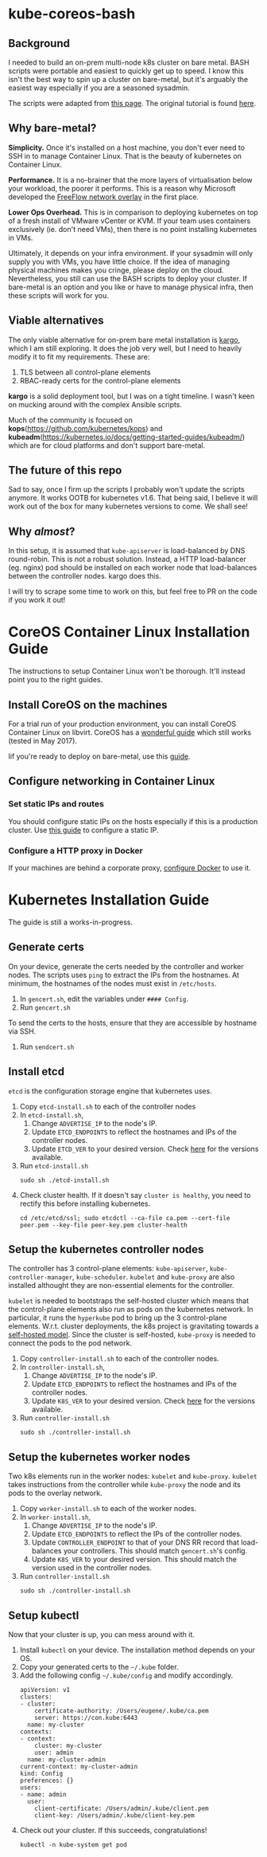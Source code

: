 # kube-coreos-bash

## Background
I needed to build an on-prem multi-node k8s cluster on bare metal. BASH scripts were portable and easiest to quickly get up to speed. I know this isn't the best way to spin up a cluster on bare-metal, but it's arguably the easiest way especially if you are a seasoned sysadmin.

The scripts were adapted from [this page](https://github.com/coreos/coreos-kubernetes/tree/master/multi-node/generic). The original tutorial is found [here](https://coreos.com/kubernetes/docs/latest/getting-started.html).

## Why bare-metal?
**Simplicity.** Once it's installed on a host machine, you don't ever need to SSH in to manage Container Linux. That is the beauty of kubernetes on Container Linux.

**Performance.** It is a no-brainer that the more layers of virtualisation below your workload, the poorer it performs. This is a reason why Microsoft developed the [FreeFlow network overlay](https://www.microsoft.com/en-us/research/publication/freeflow-high-performance-container-networking-3/) in the first place.

**Lower Ops Overhead.** This is in comparison to deploying kubernetes on top of a fresh install of VMware vCenter or KVM. If your team uses containers exclusively (ie. don't need VMs), then there is no point installing kubernetes in VMs.

Ultimately, it depends on your infra environment. If your sysadmin will only supply you with VMs, you have little choice. If the idea of managing physical machines makes you cringe, please deploy on the cloud. Nevertheless, you still can use the BASH scripts to deploy your cluster. If bare-metal is an option and you like or have to manage physical infra, then these scripts will work for you.

## Viable alternatives
The only viable alternative for on-prem bare metal installation is [kargo](https://github.com/kubernetes-incubator/kargo), which I am still exploring. It does the job very well, but I need to heavily modify it to fit my requirements. These are:
1. TLS between all control-plane elements
1. RBAC-ready certs for the control-plane elements

**kargo** is a solid deployment tool, but I was on a tight timeline. I wasn't keen on mucking around with the complex Ansible scripts.

Much of the community is focused on **kops**(https://github.com/kubernetes/kops) and **kubeadm**(https://kubernetes.io/docs/getting-started-guides/kubeadm/) which are for cloud platforms and don't support bare-metal.

## The future of this repo
Sad to say, once I firm up the scripts I probably won't update the scripts anymore. It works OOTB for kubernetes v1.6. That being said, I believe it will work out of the box for many kubernetes versions to come. We shall see!

## Why _almost_?
In this setup, it is assumed that `kube-apiserver` is load-balanced by DNS round-robin. This is not a robust solution. Instead, a HTTP load-balancer (eg. nginx) pod should be installed on each worker node that load-balances between the controller nodes. kargo does this.

I will try to scrape some time to work on this, but feel free to PR on the code if you work it out!


# CoreOS Container Linux Installation Guide
The instructions to setup Container Linux won't be thorough. It'll instead point you to the right guides.

## Install CoreOS on the machines
For a trial run of your production environment, you can install CoreOS Container Linux on libvirt. CoreOS has a [wonderful guide](https://coreos.com/os/docs/latest/booting-with-libvirt.html) which still works (tested in May 2017).

Iif you're ready to deploy on bare-metal, use this [guide](https://coreos.com/kubernetes/docs/latest/kubernetes-on-baremetal.html).

## Configure networking in Container Linux

### Set static IPs and routes
You should configure static IPs on the hosts especially if this is a production cluster. Use [this guide](https://coreos.com/os/docs/latest/network-config-with-networkd.html) to configure a static IP.

### Configure a HTTP proxy in Docker
If your machines are behind a corporate proxy, [configure Docker](https://coreos.com/os/docs/latest/customizing-docker.html) to use it.

# Kubernetes Installation Guide
The guide is still a works-in-progress.

## Generate certs
On your device, generate the certs needed by the controller and worker nodes. The scripts uses `ping` to extract the IPs from the hostnames. At minimum, the hostnames of the nodes must exist in `/etc/hosts`.

1. In `gencert.sh`, edit the variables under `#### Config`.
1. Run `gencert.sh`

To send the certs to the hosts, ensure that they are accessible by hostname via SSH.

1. Run `sendcert.sh`

## Install etcd
`etcd` is the configuration storage engine that kubernetes uses.

1. Copy `etcd-install.sh` to each of the controller nodes
1. In `etcd-install.sh`,
    1. Change `ADVERTISE_IP` to the node's IP.
    1. Update `ETCD_ENDPOINTS` to reflect the hostnames and IPs of the controller nodes.
    1. Update `ETCD_VER` to your desired version. Check [here](https://quay.io/coreos/etcd) for the versions available.
1. Run `etcd-install.sh`
    ```
    sudo sh ./etcd-install.sh
    ```
1. Check cluster health. If it doesn't say `cluster is healthy`, you need to rectify this before installing kubernetes.
    ```
    cd /etc/etcd/ssl; sudo etcdctl --ca-file ca.pem --cert-file peer.pem --key-file peer-key.pem cluster-health
    ```

## Setup the kubernetes controller nodes
The controller has 3 control-plane elements: `kube-apiserver`, `kube-controller-manager`, `kube-scheduler`. `kubelet` and `kube-proxy` are also installed althought they are non-essential elements for the controller.

`kubelet` is needed to bootstraps the self-hosted cluster which means that the control-plane elements also run as pods on the kubernetes network. In particular, it runs the `hyperkube` pod to bring up the 3 control-plane elements. W.r.t. cluster deployments, the k8s project is gravitating towards a [self-hosted model](https://coreos.com/blog/self-hosted-kubernetes.html). Since the cluster is self-hosted, `kube-proxy` is needed to connect the pods to the pod network.

1. Copy `controller-install.sh` to each of the controller nodes.
1. In `controller-install.sh`,
    1. Change `ADVERTISE_IP` to the node's IP.
    1. Update `ETCD_ENDPOINTS` to reflect the hostnames and IPs of the controller nodes.
    1. Update `K8S_VER` to your desired version. Check [here](quay.io/coreos/hyperkube) for the versions available.
1. Run `controller-install.sh`
    ```
    sudo sh ./controller-install.sh
    ```

## Setup the kubernetes worker nodes
Two k8s elements run in the worker nodes: `kubelet` and `kube-proxy`. `kubelet` takes instructions from the controller while `kube-proxy` the node and its pods to the overlay network.

1. Copy `worker-install.sh` to each of the worker nodes.
1. In `worker-install.sh`,
    1. Change `ADVERTISE_IP` to the node's IP.
    1. Update `ETCD_ENDPOINTS` to reflect the IPs of the controller nodes.
    1. Update `CONTROLLER_ENDPOINT` to that of your DNS RR record that load-balances your controllers. This should match `gencert.sh`'s config.
    1. Update `K8S_VER` to your desired version. This should match the version used in the controller nodes.
1. Run `controller-install.sh`
    ```
    sudo sh ./controller-install.sh
    ```

## Setup kubectl
Now that your cluster is up, you can mess around with it.

1. Install `kubectl` on your device. The installation method depends on your OS.
1. Copy your generated certs to the `~/.kube` folder.
1. Add the following config `~/.kube/config` and modify accordingly.
    ```
    apiVersion: v1
    clusters:
    - cluster:
        certificate-authority: /Users/eugene/.kube/ca.pem
        server: https://con.kube:6443
      name: my-cluster
    contexts:
    - context:
        cluster: my-cluster
        user: admin
      name: my-cluster-admin
    current-context: my-cluster-admin
    kind: Config
    preferences: {}
    users:
    - name: admin
      user:
        client-certificate: /Users/admin/.kube/client.pem
        client-key: /Users/admin/.kube/client-key.pem
    ```
1. Check out your cluster. If this succeeds, congratulations!
    ```
    kubectl -n kube-system get pod
    ```